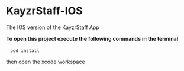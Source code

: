 # KayzrStaff-IOS
The IOS version of the KayzrStaff App 




  **To open this project execute the following commands in the terminal**

  ```  pod install ```
 
 
 
  then open the xcode workspace
